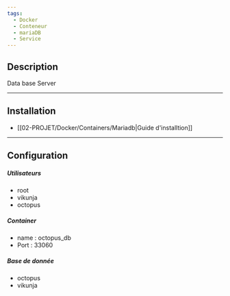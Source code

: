 ```yaml
---
tags:
  - Docker
  - Conteneur
  - mariaDB
  - Service
---
```


## Description
Data base  Server

---

## Installation
- [[02-PROJET/Docker/Containers/Mariadb|Guide d'installtion]]

--- 

## Configuration
##### Utilisateurs
- root
- vikunja
- octopus
##### Container
- name : octopus_db
- Port : 33060
##### Base de donnée
- octopus
- vikunja
